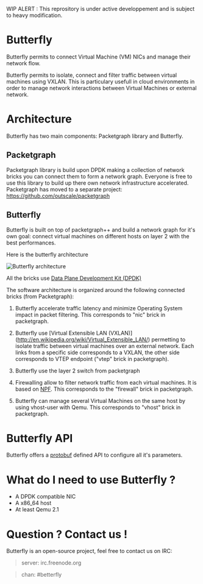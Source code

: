 WIP ALERT : This reprository is under active developpement and is subject to heavy modification.

Butterfly
=========

Butterfly permits to connect Virtual Machine (VM) NICs and manage their
network flow.

Butterfly permits to isolate, connect and filter traffic between virtual
machines using VXLAN. This is particulary usefull in cloud environments in
order to manage network interactions between Virtual Machines or external
network.

# Architecture

Butterfly has two main components: Packetgraph library and Butterfly.

## Packetgraph


Packetgraph library is build upon DPDK making a collection of network bricks
you can connect them to form a network graph.
Everyone is free to use this library to build up there own network
infrastructure accelerated.
Packetgraph has moved to a separate project:
https://github.com/outscale/packetgraph

## Butterfly

Butterfly is built on top of packetgraph++ and build a network graph for
it's own goal: connect virtual machines on different hosts on layer 2
with the best performances.

Here is the butterfly architecture 

![Butterfly architecture](http://i.imgur.com/zQRXbTm.png)

All the bricks use [Data Plane Development Kit (DPDK)](http://dpdk.org/)

The software architecture is organized around the following
connected bricks (from Packetgraph):

1. Butterfly accelerate traffic latency and minimize Operating System
impact in packet filtering. This corresponds to "nic" brick in packetgraph.

2. Butterfly use [Virtual Extensible LAN (VXLAN)]
(http://en.wikipedia.org/wiki/Virtual_Extensible_LAN/)
permetting to isolate traffic between virtual machines over an external
network. Each links from a specific side corresponds to a VXLAN, the other
side corresponds to VTEP endpoint ("vtep" brick in packetgraph).

3. Butterfly use the layer 2 switch from packetgraph

4. Firewalling allow to filter network traffic from each virtual machines.
It is based on [NPF](http://www.netbsd.org/~rmind/npf/). This corresponds to
the "firewall" brick in packetgraph.

5. Butterfly can manage several Virtual Machines on the same host by using
vhost-user with Qemu. This corresponds to "vhost" brick in packetgraph.

# Butterfly API

Butterfly offers a [protobuf](https://github.com/google/protobuf/ "Google's protobuf")
defined API to configure all it's parameters.

# What do I need to use Butterfly ?

- A DPDK compatible NIC
- A x86_64 host
- At least Qemu 2.1

# Question ? Contact us !

Butterfly is an open-source project, feel free to contact us on IRC:

> server: irc.freenode.org

> chan: #betterfly

